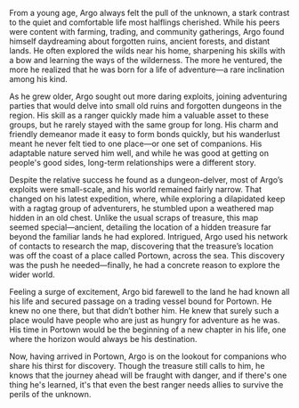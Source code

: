 From a young age, Argo always felt the pull of the unknown, a stark contrast to the quiet and comfortable life most halflings cherished. While his peers were content with farming, trading, and community gatherings, Argo found himself daydreaming about forgotten ruins, ancient forests, and distant lands. He often explored the wilds near his home, sharpening his skills with a bow and learning the ways of the wilderness. The more he ventured, the more he realized that he was born for a life of adventure—a rare inclination among his kind.

As he grew older, Argo sought out more daring exploits, joining adventuring parties that would delve into small old ruins and forgotten dungeons in the region. His skill as a ranger quickly made him a valuable asset to these groups, but he rarely stayed with the same group for long. His charm and friendly demeanor made it easy to form bonds quickly, but his wanderlust meant he never felt tied to one place—or one set of companions. His adaptable nature served him well, and while he was good at getting on people's good sides, long-term relationships were a different story.

Despite the relative success he found as a dungeon-delver, most of Argo’s exploits were small-scale, and his world remained fairly narrow. That changed on his latest expedition, where, while exploring a dilapidated keep with a ragtag group of adventurers, he stumbled upon a weathered map hidden in an old chest. Unlike the usual scraps of treasure, this map seemed special—ancient, detailing the location of a hidden treasure far beyond the familiar lands he had explored. Intrigued, Argo used his network of contacts to research the map, discovering that the treasure’s location was off the coast of a place called Portown, across the sea. This discovery was the push he needed—finally, he had a concrete reason to explore the wider world.

Feeling a surge of excitement, Argo bid farewell to the land he had known all his life and secured passage on a trading vessel bound for Portown. He knew no one there, but that didn’t bother him. He knew that surely such a place would have people who are just as hungry for adventure as he was. His time in Portown would be the beginning of a new chapter in his life, one where the horizon would always be his destination.

Now, having arrived in Portown, Argo is on the lookout for companions who share his thirst for discovery. Though the treasure still calls to him, he knows that the journey ahead will be fraught with danger, and if there's one thing he's learned, it's that even the best ranger needs allies to survive the perils of the unknown.